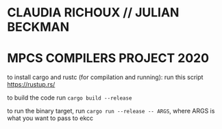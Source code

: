 # CLAUDIA RICHOUX // JULIAN BECKMAN
# MPCS COMPILERS PROJECT 2020

to install cargo and rustc (for compilation and running): run this script https://rustup.rs/

to build the code run `cargo build --release`

to run the binary target, run `cargo run --release -- ARGS`, where ARGS is what you want to pass to ekcc

